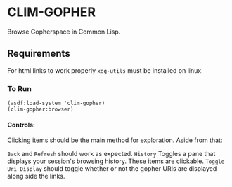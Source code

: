 # CLIM-GOPHER

Browse Gopherspace in Common Lisp.

## Requirements

For html links to work properly `xdg-utils` must be installed on linux.

### To Run
```
(asdf:load-system 'clim-gopher)
(clim-gopher:browser)
```

#### Controls:

Clicking items should be the main method for exploration.
Aside from that:

`Back` and `Refresh` should work as expected.
`History` Toggles a pane that displays your session's browsing history. These items are clickable.
`Toggle Uri Display` should toggle whether or not the gopher URIs are displayed along side the links.


 